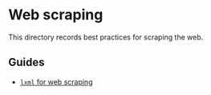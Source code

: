 # Web scraping

This directory records best practices for scraping the web.

## Guides

- [`lxml` for web scraping](./lxml-for-web-scraping.md)
